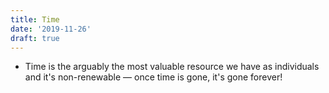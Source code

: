```yaml
---
title: Time
date: '2019-11-26'
draft: true
---
```


- Time is the arguably the most valuable resource we have as individuals and it's non-renewable — once time is gone, it's gone forever!
